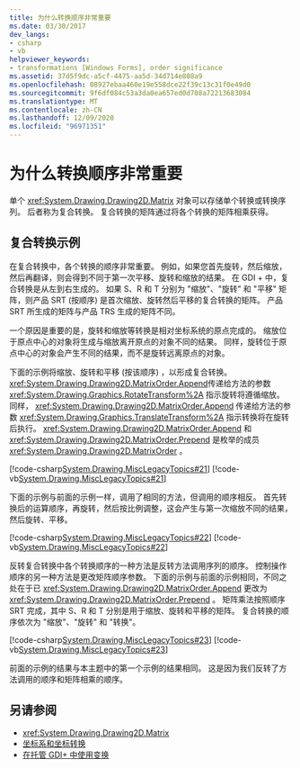 ```yaml
---
title: 为什么转换顺序非常重要
ms.date: 03/30/2017
dev_langs:
- csharp
- vb
helpviewer_keywords:
- transformations [Windows Forms], order significance
ms.assetid: 37d5f9dc-a5cf-4475-aa5d-34d714e808a9
ms.openlocfilehash: 08927ebaa460e19e558dce22f39c13c31f0e49d0
ms.sourcegitcommit: 9f6df084c53a3da0ea657ed0d708a72213683084
ms.translationtype: MT
ms.contentlocale: zh-CN
ms.lasthandoff: 12/09/2020
ms.locfileid: "96971351"
---
```

# <a name="why-transformation-order-is-significant"></a>为什么转换顺序非常重要
单个 <xref:System.Drawing.Drawing2D.Matrix> 对象可以存储单个转换或转换序列。 后者称为复合转换。 复合转换的矩阵通过将各个转换的矩阵相乘获得。  
  
## <a name="composite-transform-examples"></a>复合转换示例  
 在复合转换中，各个转换的顺序非常重要。 例如，如果您首先旋转，然后缩放，然后再翻译，则会得到不同于第一次平移、旋转和缩放的结果。 在 GDI + 中，复合转换是从左到右生成的。 如果 S、R 和 T 分别为 "缩放"、"旋转" 和 "平移" 矩阵，则产品 SRT (按顺序) 是首次缩放、旋转然后平移的复合转换的矩阵。 产品 SRT 所生成的矩阵与产品 TRS 生成的矩阵不同。  
  
 一个原因是重要的是，旋转和缩放等转换是相对坐标系统的原点完成的。 缩放位于原点中心的对象将生成与缩放离开原点的对象不同的结果。 同样，旋转位于原点中心的对象会产生不同的结果，而不是旋转远离原点的对象。  
  
 下面的示例将缩放、旋转和平移 (按该顺序) ，以形成复合转换。 <xref:System.Drawing.Drawing2D.MatrixOrder.Append>传递给方法的参数 <xref:System.Drawing.Graphics.RotateTransform%2A> 指示旋转将遵循缩放。 同样， <xref:System.Drawing.Drawing2D.MatrixOrder.Append> 传递给方法的参数 <xref:System.Drawing.Graphics.TranslateTransform%2A> 指示转换将在旋转后执行。 <xref:System.Drawing.Drawing2D.MatrixOrder.Append> 和 <xref:System.Drawing.Drawing2D.MatrixOrder.Prepend> 是枚举的成员 <xref:System.Drawing.Drawing2D.MatrixOrder> 。  
  
 [!code-csharp[System.Drawing.MiscLegacyTopics#21](~/samples/snippets/csharp/VS_Snippets_Winforms/System.Drawing.MiscLegacyTopics/CS/Class1.cs#21)]
 [!code-vb[System.Drawing.MiscLegacyTopics#21](~/samples/snippets/visualbasic/VS_Snippets_Winforms/System.Drawing.MiscLegacyTopics/VB/Class1.vb#21)]  
  
 下面的示例与前面的示例一样，调用了相同的方法，但调用的顺序相反。 首先转换后的运算顺序，再旋转，然后按比例调整，这会产生与第一次缩放不同的结果，然后旋转、平移。  
  
 [!code-csharp[System.Drawing.MiscLegacyTopics#22](~/samples/snippets/csharp/VS_Snippets_Winforms/System.Drawing.MiscLegacyTopics/CS/Class1.cs#22)]
 [!code-vb[System.Drawing.MiscLegacyTopics#22](~/samples/snippets/visualbasic/VS_Snippets_Winforms/System.Drawing.MiscLegacyTopics/VB/Class1.vb#22)]  
  
 反转复合转换中各个转换顺序的一种方法是反转方法调用序列的顺序。 控制操作顺序的另一种方法是更改矩阵顺序参数。 下面的示例与前面的示例相同，不同之处在于已 <xref:System.Drawing.Drawing2D.MatrixOrder.Append> 更改为 <xref:System.Drawing.Drawing2D.MatrixOrder.Prepend> 。 矩阵乘法按照顺序 SRT 完成，其中 S、R 和 T 分别是用于缩放、旋转和平移的矩阵。 复合转换的顺序依次为 "缩放"、"旋转" 和 "转换"。  
  
 [!code-csharp[System.Drawing.MiscLegacyTopics#23](~/samples/snippets/csharp/VS_Snippets_Winforms/System.Drawing.MiscLegacyTopics/CS/Class1.cs#23)]
 [!code-vb[System.Drawing.MiscLegacyTopics#23](~/samples/snippets/visualbasic/VS_Snippets_Winforms/System.Drawing.MiscLegacyTopics/VB/Class1.vb#23)]  
  
 前面的示例的结果与本主题中的第一个示例的结果相同。 这是因为我们反转了方法调用的顺序和矩阵相乘的顺序。  
  
## <a name="see-also"></a>另请参阅

- <xref:System.Drawing.Drawing2D.Matrix>
- [坐标系和坐标转换](coordinate-systems-and-transformations.md)
- [在托管 GDI+ 中使用变换](using-transformations-in-managed-gdi.md)
